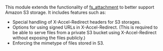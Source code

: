 This module extends the functionality of [fs_attachment](https://github.com/OCA/storage/tree/16.0/fs_attachment) 
to better support Amazon S3 storage. It includes features such as:

- Special handling of X-Accel-Redirect headers for S3 storages.
- Options for using signed URLs in X-Accel-Redirect. (This is required to be able to serve files from a private S3 bucket 
  using X-Accel-Redirect without exposing the files publicly.)
- Enforcing the mimetype of files stored in S3.

